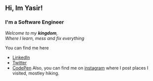 
 ## Hi, Im Yasir! <br />
 ### I'm a Software Engineer

  *Welcome to my **kingdom**, <br />
  Where I learn, mess and fix everything*
</header>


You can find me here
- <a href="https://www.linkedin.com/in/yasirhasn9/">LinkedIn</a>
- <a href="https://twitter.com/HammYasir">Twitter</a>
- <a href="https://codepen.io/yasirhasn9">CodePen</a>
Also, you can find me on <a href="https://www.instagram.com/_yasirh/">instagram</a> where I post places I visited, mostley hiking.

